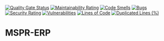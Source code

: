 [![Quality Gate Status](https://sonarcloud.io/api/project_badges/measure?project=nyan42_MSPR-ERP&metric=alert_status)](https://sonarcloud.io/summary/new_code?id=nyan42_MSPR-ERP)
[![Maintainability Rating](https://sonarcloud.io/api/project_badges/measure?project=nyan42_MSPR-ERP&metric=sqale_rating)](https://sonarcloud.io/summary/new_code?id=nyan42_MSPR-ERP)
[![Code Smells](https://sonarcloud.io/api/project_badges/measure?project=nyan42_MSPR-ERP&metric=code_smells)](https://sonarcloud.io/summary/new_code?id=nyan42_MSPR-ERP)
[![Bugs](https://sonarcloud.io/api/project_badges/measure?project=nyan42_MSPR-ERP&metric=bugs)](https://sonarcloud.io/summary/new_code?id=nyan42_MSPR-ERP)
[![Security Rating](https://sonarcloud.io/api/project_badges/measure?project=nyan42_MSPR-ERP&metric=security_rating)](https://sonarcloud.io/summary/new_code?id=nyan42_MSPR-ERP)
[![Vulnerabilities](https://sonarcloud.io/api/project_badges/measure?project=nyan42_MSPR-ERP&metric=vulnerabilities)](https://sonarcloud.io/summary/new_code?id=nyan42_MSPR-ERP)
[![Lines of Code](https://sonarcloud.io/api/project_badges/measure?project=nyan42_MSPR-ERP&metric=ncloc)](https://sonarcloud.io/summary/new_code?id=nyan42_MSPR-ERP)
[![Duplicated Lines (%)](https://sonarcloud.io/api/project_badges/measure?project=nyan42_MSPR-ERP&metric=duplicated_lines_density)](https://sonarcloud.io/summary/new_code?id=nyan42_MSPR-ERP)

# MSPR-ERP
